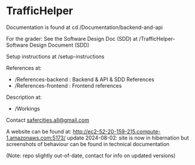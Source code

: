 # TrafficHelper

Documentation is found at cd /Documentation/backend-and-api

For the grader: See the Software Design Doc (SDD) at /TrafficHelper- Software Design Document (SDD)

Setup instructions at /setup-instructions 

References at: 
  - /References-backend : Backend & API & SDD References
  - /References-frontend : Frontend references
    
Description at:
  - /Workings

Contact safercities.all@gmail.com

A website can be found at: http://ec2-52-20-159-215.compute-1.amazonaws.com:5173/ 
update 2024-08-02: site is now in hibernation but screenshots of behaviour can be found in technical documentation 


(Note: repo slightly out-of-date, contact for info on updated versions)
